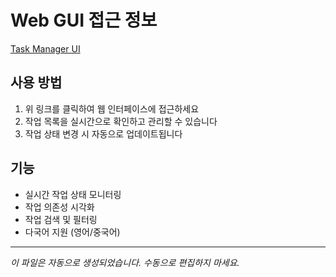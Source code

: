 # Web GUI 접근 정보

[Task Manager UI](http://localhost:5733?lang=en)

## 사용 방법

1. 위 링크를 클릭하여 웹 인터페이스에 접근하세요
2. 작업 목록을 실시간으로 확인하고 관리할 수 있습니다
3. 작업 상태 변경 시 자동으로 업데이트됩니다

## 기능

- 실시간 작업 상태 모니터링
- 작업 의존성 시각화
- 작업 검색 및 필터링
- 다국어 지원 (영어/중국어)

---
*이 파일은 자동으로 생성되었습니다. 수동으로 편집하지 마세요.*
